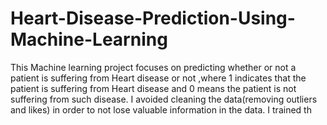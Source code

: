# Heart-Disease-Prediction-Using-Machine-Learning
This Machine learning project focuses on predicting whether or not a patient is suffering from Heart disease or not ,where 1 indicates that the patient is suffering from Heart disease and 0 means the patient is not suffering from such disease.
I avoided cleaning the data(removing outliers and likes) in order to not lose valuable information in the data.
I trained th
